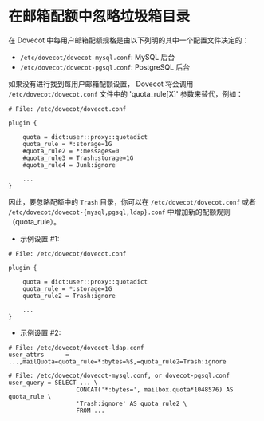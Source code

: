 # 在邮箱配额中忽略垃圾箱目录

在 Dovecot 中每用户邮箱配额规格是由以下列明的其中一个配置文件决定的：

* `/etc/dovecot/dovecot-mysql.conf`: MySQL 后台
* `/etc/dovecot/dovecot-pgsql.conf`: PostgreSQL 后台

如果没有进行找到每用户邮箱配额设置， Dovecot 将会调用 `/etc/dovecot/dovecot.conf` 文件中的 'quota_rule[X]' 参数来替代，例如：

```
# File: /etc/dovecot/dovecot.conf

plugin {                                                                        

    quota = dict:user::proxy::quotadict
    quota_rule = *:storage=1G
    #quota_rule2 = *:messages=0
    #quota_rule3 = Trash:storage=1G
    #quota_rule4 = Junk:ignore

    ...
}
```

因此，要忽略配额中的 `Trash` 目录，你可以在 `/etc/dovecot/dovecot.conf` 或者 `/etc/dovecot/dovecot-{mysql,pgsql,ldap}.conf` 中增加新的配额规则（quota_rule）。

* 示例设置 #1:

```
# File: /etc/dovecot/dovecot.conf

plugin {                                                                        

    quota = dict:user::proxy::quotadict
    quota_rule = *:storage=1G
    quota_rule2 = Trash:ignore

    ...
}
```

* 示例设置 #2:

```
# File: /etc/dovecot/dovecot-ldap.conf
user_attrs      = ...,mailQuota=quota_rule=*:bytes=%$,=quota_rule2=Trash:ignore

# File: /etc/dovecot/dovecot-mysql.conf, or dovecot-pgsql.conf
user_query = SELECT ... \
                   CONCAT('*:bytes=', mailbox.quota*1048576) AS quota_rule \
                   'Trash:ignore' AS quota_rule2 \
                   FROM ...
```
